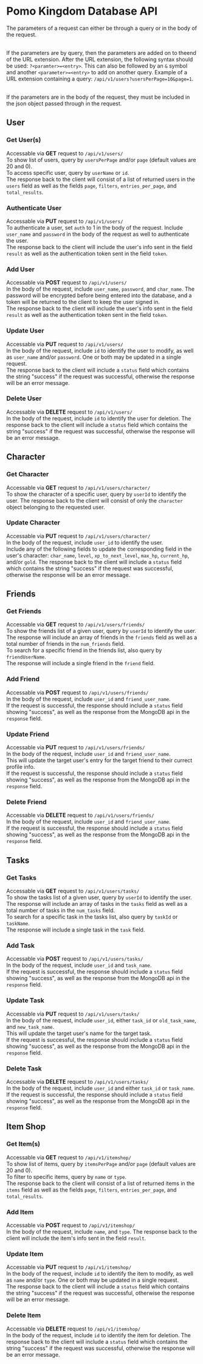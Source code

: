 # Pomo Kingdom Database API

The parameters of a request can either be through a query or in the body of the request.<br><br>

If the parameters are by query, then the parameters are added on to theend of the URL extension. After the URL extension, the following syntax should be used: `?<paramter>=<entry>`. This can also be followed by an `&` symbol and another `<parameter>=<entry>` to add on another query. Example of a URL extension containing a query: `/api/v1/users?usersPerPage=10&page=1`.<br><br>

If the parameters are in the body of the request, they must be included in the json object passed through in the request.<br>

## User
### Get User(s)
Accessable via **GET** request to `/api/v1/users/`<br>
To show list of users, query by `usersPerPage` and/or `page` (default values are 20 and 0).<br>
To access specific user, query by `userName` or `id`.<br>
The response back to the client will consist of a list of returned users in the `users` field as well as the fields `page`, `filters`, `entries_per_page`, and `total_results`.

### Authenticate User
Accessable via **PUT** request to `/api/v1/users/`<br>
To authenticate a user, set `auth` to 1 in the body of the request. Include `user_name` and `password` in the body of the request as well to authenticate the user.<br>
The response back to the client will include the user's info sent in the field `result` as well as the authentication token sent in the field `token`.

### Add User
Accessable via **POST** request to `/api/v1/users/`<br>
In the body of the request, include `user_name`, `password`, and `char_name`.
The password will be encrypted before being entered into the database, and a token will be returned to the client to keep the user signed in.<br>
The response back to the client will include the user's info sent in the field `result` as well as the authentication token sent in the field `token`.

### Update User
Accessable via **PUT** request to `/api/v1/users/`<br>
In the body of the request, include `id` to identify the user to modify, as well as `user_name` and/or `password`. One or both may be updated in a single request.<br>
The response back to the client will include a `status` field which contains the string "success" if the request was successful, otherwise the response will be an error message.

### Delete User
Accessable via **DELETE** request to `/api/v1/users/`<br>
In the body of the request, include `id` to identify the user for deletion.
The response back to the client will include a `status` field which contains the string "success" if the request was successful, otherwise the response will be an error message.

## Character
### Get Character
Accessable via **GET** request to `/api/v1/users/character/`<br>
To show the character of a specific user, query by `userId` to identify the user.
The response back to the client will consist of only the `character` object belonging to the requested user.

### Update Character
Accessable via **PUT** request to `/api/v1/users/character/`<br>
In the body of the request, include `user_id` to identify the user.<br>
Include any of the following fields to update the corresponding field in the user's character: `char_name`, `level`, `xp_to_next_level`, `max_hp`, `current_hp`, and/or `gold`.
The response back to the client will include a `status` field which contains the string "success" if the request was successful, otherwise the response will be an error message.

## Friends
### Get Friends
Accessable via **GET** request to `/api/v1/users/friends/`<br>
To show the friends list of a given user, query by `userId` to identify the user.<br>
The response will include an array of friends in the `friends` field as well as a total number of friends in the `num_friends` field.<br>
To search for a specific friend in the friends list, also query by `friendUserName`.<br>
The response will include a single friend in the `friend` field.

### Add Friend
Accessable via **POST** request to `/api/v1/users/friends/`<br>
In the body of the request, include `user_id` and `friend_user_name`.<br>
If the request is successful, the response should include a `status` field showing "success", as well as the response from the MongoDB api in the `response` field.

### Update Friend
Accessable via **PUT** request to `/api/v1/users/friends/`<br>
In the body of the request, include `user_id` and `friend_user_name`.<br>
This will update the target user's entry for the target friend to their currect profile info.<br>
If the request is successful, the response should include a `status` field showing "success", as well as the response from the MongoDB api in the `response` field.

### Delete Friend
Accessable via **DELETE** request to `/api/v1/users/friends/`<br>
In the body of the request, include `user_id` and `friend_user_name`.<br>
If the request is successful, the response should include a `status` field showing "success", as well as the response from the MongoDB api in the `response` field.

## Tasks
### Get Tasks
Accessable via **GET** request to `/api/v1/users/tasks/`<br>
To show the tasks list of a given user, query by `userId` to identify the user.<br>
The response will include an array of tasks in the `tasks` field as well as a total number of tasks in the `num_tasks` field.<br>
To search for a specific task in the tasks list, also query by `taskId` or `taskName`.<br>
The response will include a single task in the `task` field.

### Add Task
Accessable via **POST** request to `/api/v1/users/tasks/`<br>
In the body of the request, include `user_id` and `task_name`.<br>
If the request is successful, the response should include a `status` field showing "success", as well as the response from the MongoDB api in the `response` field.

### Update Task
Accessable via **PUT** request to `/api/v1/users/tasks/`<br>
In the body of the request, include `user_id`, either `task_id` or `old_task_name`, and `new_task_name`.<br>
This will update the target user's name for the target task.<br>
If the request is successful, the response should include a `status` field showing "success", as well as the response from the MongoDB api in the `response` field.

### Delete Task
Accessable via **DELETE** request to `/api/v1/users/tasks/`<br>
In the body of the request, include `user_id` and either `task_id` or `task_name`.<br>
If the request is successful, the response should include a `status` field showing "success", as well as the response from the MongoDB api in the `response` field.

## Item Shop
### Get Item(s)
Accessable via **GET** request to `/api/v1/itemshop/`<br>
To show list of items, query by `itemsPerPage` and/or `page` (default values are 20 and 0).<br>
To filter to specific items, query by `name` or `type`.<br>
The response back to the client will consist of a list of returned items in the `items` field as well as the fields `page`, `filters`, `entries_per_page`, and `total_results`.

### Add Item
Accessable via **POST** request to `/api/v1/itemshop/`<br>
In the body of the request, include `name`, and `type`.
The response back to the client will include the item's info sent in the field `result`.<br>

### Update Item
Accessable via **PUT** request to `/api/v1/itemshop/`<br>
In the body of the request, include `id` to identify the item to modify, as well as `name` and/or `type`. One or both may be updated in a single request.<br>
The response back to the client will include a `status` field which contains the string "success" if the request was successful, otherwise the response will be an error message.

### Delete Item
Accessable via **DELETE** request to `/api/v1/itemshop/`<br>
In the body of the request, include `id` to identify the item for deletion.
The response back to the client will include a `status` field which contains the string "success" if the request was successful, otherwise the response will be an error message.
